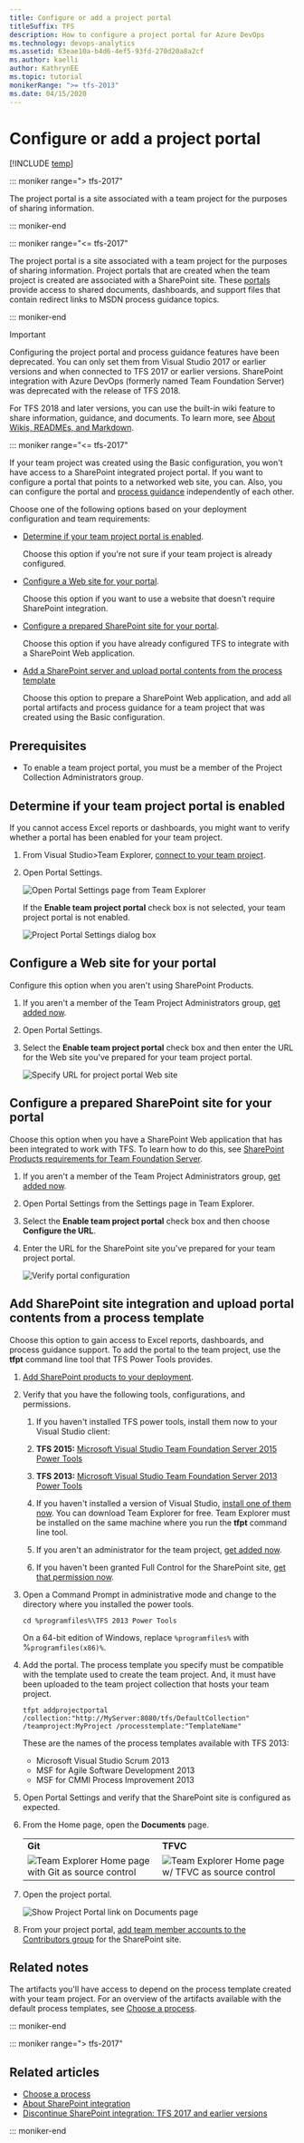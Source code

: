 ```yaml
---
title: Configure or add a project portal
titleSuffix: TFS
description: How to configure a project portal for Azure DevOps
ms.technology: devops-analytics
ms.assetid: 63eae10a-b4d6-4ef5-93fd-270d20a8a2cf
ms.author: kaelli
author: KathrynEE
ms.topic: tutorial
monikerRange: ">= tfs-2013"
ms.date: 04/15/2020
---
```


# Configure or add a project portal

[!INCLUDE [temp](../includes/tfs-sharepoint-version.md)]

::: moniker range="> tfs-2017"

The project portal is a site associated with a team project for the purposes of sharing information.

::: moniker-end

::: moniker range="<= tfs-2017"

The project portal is a site associated with a team project for the purposes of sharing information. Project portals that are created when the team project is created are associated with a SharePoint site. These [portals](../report/sharepoint-dashboards/share-information-using-the-project-portal.md) provide access to shared documents, dashboards, and support files that contain redirect links to MSDN process guidance topics.

::: moniker-end

> [!IMPORTANT]  
> Configuring the project portal and process guidance features have been deprecated. You can only set them from Visual Studio 2017 or earlier versions and when connected to TFS 2017 or earlier versions. SharePoint integration with Azure DevOps (formerly named Team Foundation Server) was deprecated with the release of TFS 2018.
>
> For TFS 2018 and later versions, you can use the built-in wiki feature to share information, guidance, and documents. To learn more, see [About Wikis, READMEs, and Markdown](./wiki/about-readme-wiki.md).

::: moniker range="<= tfs-2017"

If your team project was created using the Basic configuration, you won't have access to a SharePoint integrated project portal. If you want to configure a portal that points to a networked web site, you can. Also, you can configure the portal and [process guidance](configure-or-redirect-process-guidance.md) independently of each other.

Choose one of the following options based on your deployment configuration and team requirements:

- [Determine if your team project portal is enabled](#portal_enabled).

  Choose this option if you're not sure if your team project is already configured.

- [Configure a Web site for your portal](#simple).

  Choose this option if you want to use a website that doesn't require SharePoint integration.

- [Configure a prepared SharePoint site for your portal](#validtfs).

  Choose this option if you have already configured TFS to integrate with a SharePoint Web application.

- [Add a SharePoint server and upload portal contents from the process template](#addsp)

  Choose this option to prepare a SharePoint Web application, and add all portal artifacts and process guidance for a team project that was created using the Basic configuration.

## Prerequisites

- To enable a team project portal, you must be a member of the Project Collection Administrators group.

<a name="portal_enabled"></a>

## Determine if your team project portal is enabled

If you cannot access Excel reports or dashboards, you might want to verify whether a portal has been enabled for your team project.

1.  From Visual Studio>Team Explorer, [connect to your team project](../organizations/projects/connect-to-projects.md).

2.  Open Portal Settings.

    ![Open Portal Settings page from Team Explorer](media/alm_pg_portalsettings.png "ALM_PG_PortalSettings")

    If the **Enable team project portal** check box is not selected, your team project portal is not enabled.

    ![Project Portal Settings dialog box](media/procguid_projectportalsettings.png "ProcGuid_ProjectPortalSettings")

<a name="simple"></a>

## Configure a Web site for your portal

Configure this option when you aren't using SharePoint Products.

1.  If you aren't a member of the Team Project Administrators group, [get added now](/azure/devops/organizations/security/set-project-collection-level-permissions).

2.  Open Portal Settings.

3.  Select the **Enable team project portal** check box and then enter the URL for the Web site you've prepared for your team project portal.

    ![Specify URL for project portal Web site](media/alm_pg_portalwebsite.png)

<a name="validtfs"></a>

## Configure a prepared SharePoint site for your portal

Choose this option when you have a SharePoint Web application that has been integrated to work with TFS. To learn how to do this, see [SharePoint Products requirements for Team Foundation Server](/azure/devops/server/requirements#sharepoint).

1.  If you aren't a member of the Team Project Administrators group, [get added now](/azure/devops/organizations/security/set-project-collection-level-permissions).

2.  Open Portal Settings from the Settings page in Team Explorer.

3.  Select the **Enable team project portal** check box and then choose **Configure the URL**.

4.  Enter the URL for the SharePoint site you've prepared for your team project portal.

    ![Verify portal configuration](media/alm_pg_portalenabled.png "ALM_PG_PortalEnabled")

<a name="addsp"></a>

## Add SharePoint site integration and upload portal contents from a process template

Choose this option to gain access to Excel reports, dashboards, and process guidance support. To add the portal to the team project, use the **tfpt** command line tool that TFS Power Tools provides.

1. [Add SharePoint products to your deployment](/azure/devops/server/admin/add-sharepoint-to-tfs).

2. Verify that you have the following tools, configurations, and permissions.

   1. If you haven't installed TFS power tools, install them now to your Visual Studio client:
   2. **TFS 2015:** [Microsoft Visual Studio Team Foundation Server 2015 Power Tools](https://marketplace.visualstudio.com/items?itemName=TFSPowerToolsTeam.MicrosoftVisualStudioTeamFoundationServer2015Power)
   3. **TFS 2013:** [Microsoft Visual Studio Team Foundation Server 2013 Power Tools](https://marketplace.visualstudio.com/items?itemName=TFSPowerToolsTeam.MicrosoftVisualStudioTeamFoundationServer2013Power)

   4. If you haven't installed a version of Visual Studio, [install one of them now](https://visualstudio.microsoft.com/downloads/download-visual-studio-vs). You can download Team Explorer for free. Team Explorer must be installed on the same machine where you run the **tfpt** command line tool.

   5. If you aren't an administrator for the team project, [get added now](../organizations/security/set-project-collection-level-permissions.md).

   6. If you haven't been granted Full Control for the SharePoint site, [get that permission now](../organizations/security/set-sharepoint-permissions.md).

3. Open a Command Prompt in administrative mode and change to the directory where you installed the power tools.

   ```
   cd %programfiles%\TFS 2013 Power Tools
   ```

   On a 64-bit edition of Windows, replace `%programfiles%` with %`programfiles(x86)%`.

4. Add the portal. The process template you specify must be compatible with the template used to create the team project. And, it must have been uploaded to the team project collection that hosts your team project.

   ```
   tfpt addprojectportal /collection:"http://MyServer:8080/tfs/DefaultCollection" /teamproject:MyProject /processtemplate:"TemplateName"
   ```

   These are the names of the process templates available with TFS 2013:

   - Microsoft Visual Studio Scrum 2013
   - MSF for Agile Software Development 2013
   - MSF for CMMI Process Improvement 2013

5. Open Portal Settings and verify that the SharePoint site is configured as expected.

6. From the Home page, open the **Documents** page.

   <table>
   <tbody valign="top">
   <tr>
   <td><strong>Git</strong></td>
   <td><strong>TFVC</strong></td>
   </tr>
   <tr>
   <td><img src="media/alm_te_githome.png" alt="Team Explorer Home page with Git as source control" title="ALM_TE_GitHome"/></td>
   <td><img src="media/tracking_teamproject.png" alt="Team Explorer Home page w&#47; TFVC as source control" title="Tracking_TeamProject"/></td>
   </tr>
   </tbody>
   </table>

7. Open the project portal.

   ![Show Project Portal link on Documents page](media/alm_pg_showprojectportal.png "ALM_PG_ShowProjectPortal")

8. From your project portal, [add team member accounts to the Contributors group](../organizations/security/set-sharepoint-permissions.md) for the SharePoint site.

## Related notes

The artifacts you'll have access to depend on the process template created with your team project. For an overview of the artifacts available with the default process templates, see [Choose a process](../boards/work-items/guidance/choose-process.md).

::: moniker-end

::: moniker range="> tfs-2017"

## Related articles

- [Choose a process](../boards/work-items/guidance/choose-process.md)
- [About SharePoint integration](../report/sharepoint-dashboards/about-sharepoint-integration.md)
- [Discontinue SharePoint integration: TFS 2017 and earlier versions](../report/sharepoint-dashboards/deprecation/discontinue-pre-tfs-2017-sharepoint-integration.md)

::: moniker-end
